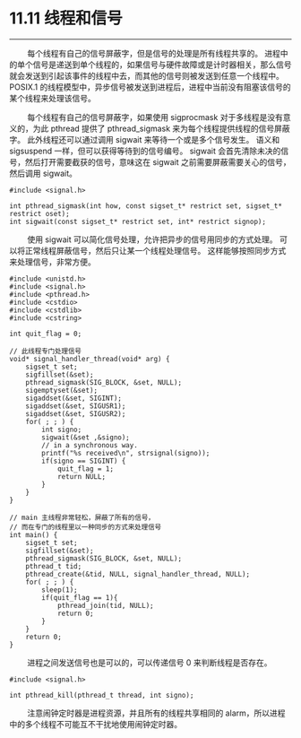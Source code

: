 # 11.11 线程和信号
***

&emsp;&emsp;
每个线程有自己的信号屏蔽字，但是信号的处理是所有线程共享的。
进程中的单个信号是递送到单个线程的，如果信号与硬件故障或是计时器相关，那么信号就会发送到引起该事件的线程中去，而其他的信号则被发送到任意一个线程中。
POSIX.1 的线程模型中，异步信号被发送到进程后，进程中当前没有阻塞该信号的某个线程来处理该信号。

&emsp;&emsp;
每个线程有自己的信号屏蔽字，如果使用 sigprocmask 对于多线程是没有意义的，为此 pthread 提供了 pthread\_sigmask 来为每个线程提供线程的信号屏蔽字。
此外线程还可以通过调用 sigwait 来等待一个或是多个信号发生。
语义和 sigsuspend 一样，但可以获得等待到的信号编号。
sigwait 会首先清除未决的信号，然后打开需要截获的信号，意味这在 sigwait 之前需要屏蔽需要关心的信号，然后调用 sigwait。

    #include <signal.h>
    
    int pthread_sigmask(int how, const sigset_t* restrict set, sigset_t* restrict oset);
    int sigwait(const sigset_t* restrict set, int* restrict signop);

&emsp;&emsp;
使用 sigwait 可以简化信号处理，允许把异步的信号用同步的方式处理。
可以将正常线程屏蔽信号，然后只让某一个线程处理信号。
这样能够按照同步方式来处理信号，非常方便。

    #include <unistd.h>
    #include <signal.h>
    #include <pthread.h>
    #include <cstdio>
    #include <cstdlib>
    #include <cstring>

    int quit_flag = 0;
    
    // 此线程专门处理信号
    void* signal_handler_thread(void* arg) {
        sigset_t set;
        sigfillset(&set);
        pthread_sigmask(SIG_BLOCK, &set, NULL);
        sigemptyset(&set);
        sigaddset(&set, SIGINT);
        sigaddset(&set, SIGUSR1);
        sigaddset(&set, SIGUSR2);
        for( ; ; ) {
            int signo;
            sigwait(&set ,&signo);
            // in a synchronous way.
            printf("%s received\n", strsignal(signo));
            if(signo == SIGINT) {
                quit_flag = 1;
                return NULL;
            }
        }
    }
    
    // main 主线程非常轻松，屏蔽了所有的信号，
    // 而在专门的线程里以一种同步的方式来处理信号
    int main() {
        sigset_t set;
        sigfillset(&set);
        pthread_sigmask(SIG_BLOCK, &set, NULL);
        pthread_t tid;
        pthread_create(&tid, NULL, signal_handler_thread, NULL);
        for( ; ; ) {
            sleep(1);
            if(quit_flag == 1){
                pthread_join(tid, NULL);
                return 0;
            }
        }
        return 0;
    }

&emsp;&emsp;
进程之间发送信号也是可以的，可以传递信号 0 来判断线程是否存在。

    #include <signal.h>
    
    int pthread_kill(pthread_t thread, int signo);

&emsp;&emsp;
注意闹钟定时器是进程资源，并且所有的线程共享相同的 alarm，所以进程中的多个线程不可能互不干扰地使用闹钟定时器。